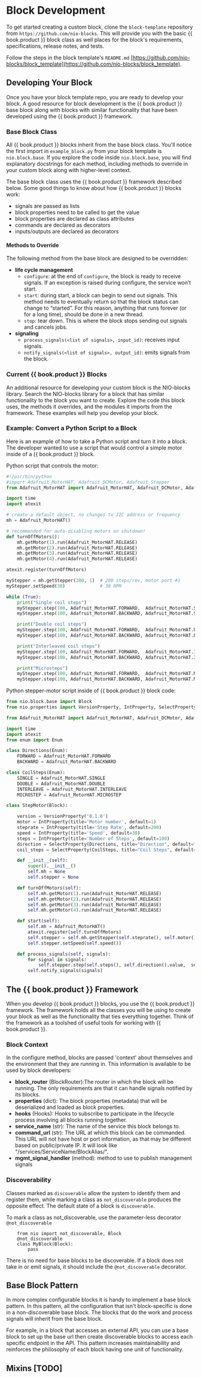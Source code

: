 # Block Development

To get started creating a custom block, clone the `block-template` repository from `https://github.com/nio-blocks`. This will provide you with the basic {{ book.product }} block class as well places for the block's requirements, specifications, release notes, and tests.

Follow the steps in the block template's `README.md` [https://github.com/nio-blocks/block_template](https://github.com/nio-blocks/block_template).

## Developing Your Block

Once you have your block template repo, you are ready to develop your block. A good resource for block development is the {{ book.product }} base block along with blocks with similar functionality that have been developed using the {{ book.product }} framework.

### Base Block Class

All {{ book.product }} blocks inherit from the base block class. You'll notice the first import in `example_block.py`  from your block template is `nio.block.base`. If you explore the code inside `nio.block.base`, you will find explanatory docstrings for each method, including methods to override in your custom block along with higher-level context.

The base block class uses the {{ book.product }} framework described below. Some good things to know about how {{ book.product }} blocks work:
* signals are passed as lists
* block properties need to be called to get the value
* block properties are declared as class attributes
* commands are declared as decorators
* inputs/outputs are declared as decorators

#### Methods to Override

The following method from the base block are designed to be overridden:

* **life cycle management**
  * `configure`: at the end of `configure`, the block is ready to receive signals. If an exception is raised during configure, the service won’t start.
  * `start`: during start, a block can begin to send out signals. This method needs to eventually return so that the block status can change to “started”. For this reason, anything that runs forever (or for a long time), should be done in a new thread.
  * `stop`: tear down. This is where the block stops sending out signals and cancels jobs.
* **signaling**
  * `process_signals(<list of signals>, input_id)`: receives input signals.
  * `notify_signals(<list of signals>, output_id)`: emits signals from the block.

### Current {{ book.product }} Blocks
An additional resource for developing your custom block is the NIO-blocks library. Search the NIO-blocks library for a block that has similar functionality to the block you want to create. Explore the code this block uses, the methods it overrides, and the modules it imports from the framework. These examples will help you develop your block.

### Example: Convert a Python Script to a Block

Here is an example of how to take a Python script and turn it into a block. The developer wanted to use a script that would control a simple motor inside of a {{ book.product }} block.

Python script that controls the motor:
```python
#!/usr/bin/python
#import Adafruit_MotorHAT, Adafruit_DCMotor, Adafruit_Stepper
from Adafruit_MotorHAT import Adafruit_MotorHAT, Adafruit_DCMotor, Adafruit_StepperMotor

import time
import atexit

# create a default object, no changes to I2C address or frequency
mh = Adafruit_MotorHAT()

# recommended for auto-disabling motors on shutdown!
def turnOffMotors():
    mh.getMotor(1).run(Adafruit_MotorHAT.RELEASE)
    mh.getMotor(2).run(Adafruit_MotorHAT.RELEASE)
    mh.getMotor(3).run(Adafruit_MotorHAT.RELEASE)
    mh.getMotor(4).run(Adafruit_MotorHAT.RELEASE)

atexit.register(turnOffMotors)

myStepper = mh.getStepper(200, 1)  # 200 steps/rev, motor port #1
myStepper.setSpeed(30)             # 30 RPM

while (True):
    print("Single coil steps")
    myStepper.step(100, Adafruit_MotorHAT.FORWARD,  Adafruit_MotorHAT.SINGLE)
    myStepper.step(100, Adafruit_MotorHAT.BACKWARD, Adafruit_MotorHAT.SINGLE)

    print("Double coil steps")
    myStepper.step(100, Adafruit_MotorHAT.FORWARD,  Adafruit_MotorHAT.DOUBLE)
    myStepper.step(100, Adafruit_MotorHAT.BACKWARD, Adafruit_MotorHAT.DOUBLE)

    print("Interleaved coil steps")
    myStepper.step(100, Adafruit_MotorHAT.FORWARD,  Adafruit_MotorHAT.INTERLEAVE)
    myStepper.step(100, Adafruit_MotorHAT.BACKWARD, Adafruit_MotorHAT.INTERLEAVE)

    print("Microsteps")
    myStepper.step(100, Adafruit_MotorHAT.FORWARD,  Adafruit_MotorHAT.MICROSTEP)
    myStepper.step(100, Adafruit_MotorHAT.BACKWARD, Adafruit_MotorHAT.MICROSTEP)
```

Python stepper-motor script inside of {{ book.product }} block code:

```python
from nio.block.base import Block
from nio.properties import VersionProperty, IntProperty, SelectProperty

from Adafruit_MotorHAT import Adafruit_MotorHAT, Adafruit_DCMotor, Adafruit_StepperMotor

import time
import atexit
from enum import Enum

class Directions(Enum):
    FORWARD = Adafruit_MotorHAT.FORWARD
    BACKWARD = Adafruit_MotorHAT.BACKWARD

class CoilSteps(Enum):
    SINGLE = Adafruit_MotorHAT.SINGLE
    DOUBLE = Adafruit_MotorHAT.DOUBLE
    INTERLEAVE = Adafruit_MotorHAT.INTERLEAVE
    MICROSTEP = Adafruit_MotorHAT.MICROSTEP

class StepMotor(Block):

    version = VersionProperty('0.1.0')
    motor = IntProperty(title='Motor number', default=1)
    steprate = IntProperty(title='Step Rate', default=200)
    speed = IntProperty(title='Speed', default=30)
    steps = IntProperty(title='Number of Steps', default=100)
    direction = SelectProperty(Directions, title="Direction", default="FORWARD")
    coil_steps = SelectProperty(CoilSteps, title="Coil Steps", default="SINGLE")

    def __init__(self):
        super().__init__()
        self.mh = None
        self.stepper = None

    def turnOffMotors(self):
        self.mh.getMotor(1).run(Adafruit_MotorHAT.RELEASE)
        self.mh.getMotor(2).run(Adafruit_MotorHAT.RELEASE)
        self.mh.getMotor(3).run(Adafruit_MotorHAT.RELEASE)
        self.mh.getMotor(4).run(Adafruit_MotorHAT.RELEASE)

    def start(self):
        self.mh = Adafruit_MotorHAT()
        atexit.register(self.turnOffMotors)
        self.stepper = self.mh.getStepper(self.steprate(), self.motor())
        self.stepper.setSpeed(self.speed())

    def process_signals(self, signals):
        for signal in signals:
            self.stepper.step(self.steps(), self.direction().value,  self.coil_steps().value)
        self.notify_signals(signals)
```

## The {{ book.product }} Framework

 When you develop {{ book.product }} blocks, you use the {{ book.product }} framework. The framework holds all the classes you will be using to create your block as well as the functionality that ties everything together. Think of the framework as a toolshed of useful tools for working with {{ book.product }}.

### Block Context

In the configure method, blocks are passed 'context' about themselves and the environment that they are running in. This information is available to be used by block developers:

* **block_router** (BlockRouter):The router in which the block will be running. The only requirements are that it can handle signals notified by its blocks.
* **properties** (dict): The block properties (metadata) that will be deserialized and loaded as block properties.
* **hooks** (Hooks): Hooks to subscribe to participate in the lifecycle process involving all blocks running together.
* **service_name** (str): The name of the service this block belongs to.
* **command_url** (str): The URL at which this block can be commanded. This URL will not have host or port information, as that may be different based on public/private IP. It will look like "/services/ServiceName/BlockAlias/".
* **mgmt_signal_handler** (method): method to use to publish management signals

### Discoverability

Classes marked as `discoverable` allow the system to identify them and register them, while marking a class as  `not_discoverable` produces the opposite effect. The default state of a block is `discoverable`.

To mark a class as not_discoverable, use the parameter-less decorator `@not_discoverable`
```
    from nio import not_discoverable, Block
    @not_discoverable
    class MyBlock(Block):
        pass

```
There is no need for base blocks to be discoverable. If a block does not take in or emit signals, it should include the `@not_discoverable` decorator.

## Base Block Pattern

In more complex configurable blocks it is handy to implement a base block pattern. In this pattern, all the configuration that isn't block-specific is done in a non-discoverable base block. The blocks that do the work and process signals will inherit from the base block.

For example, in a block that accesses an external API, you can use a base block to set up the base url then create discoverable blocks to access each specific endpoint in the API. This pattern increases maintainability and reinforces the philosophy of each block having one unit of functionality.

## Mixins [TODO]
